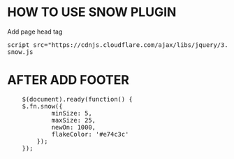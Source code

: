 # HOW TO USE SNOW PLUGIN

Add page head tag 
<pre>
script src="https://cdnjs.cloudflare.com/ajax/libs/jquery/3.1.1/jquery.min.js
snow.js
</pre>

# AFTER ADD FOOTER
<pre>
	$(document).ready(function() {
	$.fn.snow({
	        minSize: 5,
	        maxSize: 25,
	        newOn: 1000,
	        flakeColor: '#e74c3c'
	    });
	});
</pre>